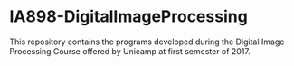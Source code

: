 # IA898-DigitalImageProcessing
This repository contains the programs developed during the Digital Image Processing Course offered by Unicamp at first semester of 2017.
